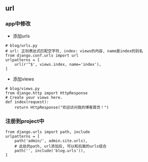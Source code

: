 ## url

### app中修改
- 添加urls

```
# blog/urls.py
# url: 正则表达式匹配空字符, index: views的内容, name是index的别名
from django.conf.urls import url
urlpatterns = [
    url(r'^$', views.index, name='index'),
]
```
- 添加views

```
# blog/views.py
from django.http import HttpResponse
# Create your views here.
def index(request):
    return HttpResponse("欢迎访问我的博客首页！")
```

### 注册到project中
```
from django.urls import path, include
urlpatterns = [
    path('admin/', admin.site.urls),
    # 此处的path, url添加后, 可以和后面的urls组合
    path('', include('blog.urls')),
]
```

